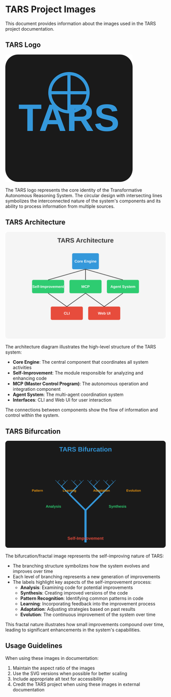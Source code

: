 # TARS Project Images

This document provides information about the images used in the TARS project documentation.

## TARS Logo

![TARS Logo](images/tars_logo.svg)

The TARS logo represents the core identity of the Transformative Autonomous Reasoning System. The circular design with intersecting lines symbolizes the interconnected nature of the system's components and its ability to process information from multiple sources.

## TARS Architecture

![TARS Architecture](images/tars_architecture.svg)

The architecture diagram illustrates the high-level structure of the TARS system:

- **Core Engine**: The central component that coordinates all system activities
- **Self-Improvement**: The module responsible for analyzing and enhancing code
- **MCP (Master Control Program)**: The autonomous operation and integration component
- **Agent System**: The multi-agent coordination system
- **Interfaces**: CLI and Web UI for user interaction

The connections between components show the flow of information and control within the system.

## TARS Bifurcation

![TARS Bifurcation](images/tars_fractal.svg)

The bifurcation/fractal image represents the self-improving nature of TARS:

- The branching structure symbolizes how the system evolves and improves over time
- Each level of branching represents a new generation of improvements
- The labels highlight key aspects of the self-improvement process:
  - **Analysis**: Examining code for potential improvements
  - **Synthesis**: Creating improved versions of the code
  - **Pattern Recognition**: Identifying common patterns in code
  - **Learning**: Incorporating feedback into the improvement process
  - **Adaptation**: Adjusting strategies based on past results
  - **Evolution**: The continuous improvement of the system over time

This fractal nature illustrates how small improvements compound over time, leading to significant enhancements in the system's capabilities.

## Usage Guidelines

When using these images in documentation:

1. Maintain the aspect ratio of the images
2. Use the SVG versions when possible for better scaling
3. Include appropriate alt text for accessibility
4. Credit the TARS project when using these images in external documentation
